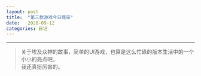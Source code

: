 ```yaml
---
layout: post
title:  "第三款游戏今日提审"
date:   2020-09-12
categories: 日记 
---
```

********
> 关于埃及众神的故事，简单的UI游戏，也算是这么忙碌的版本生活中的一个小小的亮点吧。  
> 我还真挺厉害的。